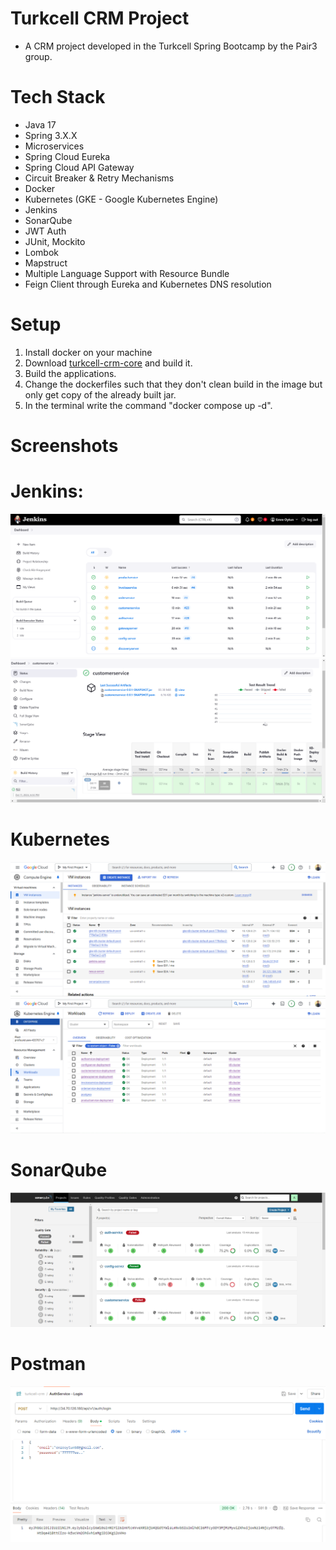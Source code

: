 # Turkcell CRM Project
- A CRM project developed in the Turkcell Spring Bootcamp by the Pair3 group.

# Tech Stack
- Java 17
- Spring 3.X.X
- Microservices
- Spring Cloud Eureka
- Spring Cloud API Gateway
- Circuit Breaker & Retry Mechanisms
- Docker
- Kubernetes (GKE - Google Kubernetes Engine)
- Jenkins
- SonarQube
- JWT Auth
- JUnit, Mockito
- Lombok
- Mapstruct
- Multiple Language Support with Resource Bundle
- Feign Client through Eureka and Kubernetes DNS resolution

# Setup
1) Install docker on your machine
2) Download [turkcell-crm-core](https://github.com/emreOytun/turkcell-crm-core.git) and build it.
3) Build the applications.
4) Change the dockerfiles such that they don't clean build in the image but only get copy of the already built jar.
5) In the terminal write the command "docker compose up -d".

# Screenshots

# Jenkins:
![Jenkins1](https://github.com/emreOytun/turkcell-crm/blob/master/screenshots/jenkins1.png)
![Jenkins2](https://github.com/emreOytun/turkcell-crm/blob/master/screenshots/jenkins2.png) 

# Kubernetes
![Kubernetes1](https://github.com/emreOytun/turkcell-crm/blob/master/screenshots/kubernetes1.png)
![Kubernetes2](https://github.com/emreOytun/turkcell-crm/blob/master/screenshots/kubernetes2.png)

# SonarQube
![SonarQube1](https://github.com/emreOytun/turkcell-crm/blob/master/screenshots/sonarqube1.png)

# Postman
![Postman1](https://github.com/emreOytun/turkcell-crm/blob/master/screenshots/postman1.png)
